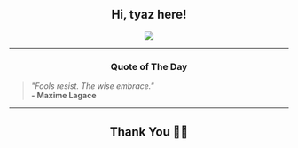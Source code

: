 <h2 align="center"> Hi, tyaz here!</h2>

<p align="center">
<a href="https://github.com/tyazx" alt="github streak"><img src="https://dvst-streak.herokuapp.com/?user=tyazx&theme=tokyonight&fire=DD472C"></a>
</p>

<hr>
<h3 align="center">Quote of The Day</h3>
<p align="center">
<blockquote>
<i>"Fools resist. The wise embrace."</i>
<br>
<b>- Maxime Lagace</b>
</blockquote>
</p>


<hr>
<h2 align="center">Thank You 🙏🏼</h2>
